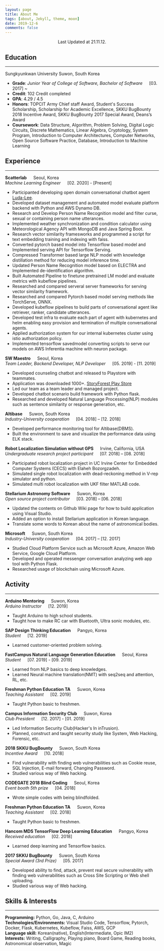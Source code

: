```yaml
---
layout: page
title: About Me
tags: [about, Jekyll, theme, moon]
date: 2019-12-6
comments: false
---
```


<center>Last Updated at 21.11.12.</center>

## Education

---

Sungkyunkwan University Suwon, South Korea

- __Grade__: *Junior Year of College of Software, Bachelor of Software* &emsp; [03. 2017] ~
- __Credit__: 102 Credit completed
- __GPA__: 4.29 / 4.5
- __Honors__: TOPCIT Army Chief staff Award, Student's Success Scholarship, Scholarship for Academic Excellence, SKKU BugBounty 2018 Incentive Award, SKKU BugBounty 2017 Special Award, Deans’s Award
- __Coursework__: Data Structure, Algorithm, Problem Solving, Digital Logic Circuits, Discrete Mathematics, Linear Algebra, Cryptology, System Program, Introduction to Computer Architectures, Computer Networks, Open Source Software Practice, Database, Introduction to Machine Learning

## Experience

---

__Scatterlab__ &emsp; Seoul, Korea  
*Machine Learning Engineer* &emsp; [02. 2020] - [Present]

- Participanted developing open domain conversational chatbot agent [Luda-Lee](https://luda.ai/).
- Developed dataset management and automated model evaluate platform backend with Python and AWS Dynamo DB.  
- Research and Develop Person Name Recognition model and filter curse, sexual or containing person name utterances.
- Implemented weather synchronization and condition calculator using  Meteorological Agency API with MongoDB and Java Spring Boot.
- Research vector similarity framesworks and programmed a script for text embedding training and indexing with faiss.
- Converted pytorch based model into Tensorflow based model and Implemented serving API for Tensorflow Serving.
- Compressed Transformer based large NLP model with knowledge distillation method for reducing model inference time.
- Updated Person Name Recognition model based on ELECTRA and Implemented de-identification algorithm.
- Built Automated Pipeline to finetune pretrained LM model and evaluate metrics with kubeflow pipelines.
- Researched and compared serveral server frameworks for serving vector similarity framework.
- Researched and compared Pytorch based model serving methods like TorchServe, ONNX.
- Developed kubeflow pipelines to build parts of conversational agent like retriever, ranker, candidate utterances.
- Developed test infra to evaluate each part of agent with kubernetes and helm enabling easy provision and termination of multiple conversational agents.
- Applied authorization system for our internal kubernetes cluster using istio authorization policy.
- Implemented tensorflow savedmodel converting scripts to serve our models on AWS Inferentia machine with neuron package.

__SW Maestro__ &emsp; Seoul, Korea  
*Team Leader, Backend Developer, NLP Developer* &emsp; [05. 2019] - [11. 2019]

- Developed counseling chatbot and released to Playstore with teammates.
- Application was downloaded 1000+. [StoryForest Play Store](https://play.google.com/store/apps/details?id=tk.swmlegato.storyforest)
- Led our team as a team leader and managed project.
- Developed chatbot scenario build framework with Python flask.
- Researched and developed Natural Language Processing(NLP) modules such as sentence similarity or response generation, etc.

__Altibase__ &emsp; Suwon, South Korea  
*Industry-University cooperation* &emsp; [04. 2018] – [12. 2018]

- Developed performance monitoring tool for Altibase(DBMS).
- Built the environment to save and visualize the performance data using ELK stack.

__Robot Localization Simulation without GPS__ &emsp; Irvine, California, USA  
*Undergraduate research project participant* &emsp; [07. 2018] – [08. 2018]

- Participated robot localization project in UC Irvine Center for Embedded Computer Systems (CECS) with Elaheh Bozorgzadeh.
- Simulated single robot localization with dead-reckoning method in V-rep simulator and python.
- Simulated multi robot localization with UKF filter MATLAB code.

__Stellarium Astronomy Software__ &emsp; Suwon, Korea  
*Open source project contributor* &emsp; [03. 2018] – [06. 2018]

- Updated the contents on Github Wiki page for how to build application using Visual Studio.
- Added an option to install Stellarium application in Korean language.
- Translate some words to Korean about the name of astronomical bodies.

__Microsoft__ &emsp; Suwon, South Korea  
*Industry-University cooperation* &emsp; [04. 2017] – [12. 2017]

- Studied Cloud Platform Service such as Microsoft Azure, Amazon Web Service, Google Cloud Platform.
- Developed and operated messenger conversation analyzing web app tool with Python Flask.
- Researched usage of blockchain using Microsoft Azure.

## Activity

---

__Arduino Mentoring__ &emsp; Suwon, Korea  
*Arduino Instructor* &emsp; [12. 2019]

- Taught Arduino to high school students.
- Taught how to make RC car with Bluetooth, Ultra sonic modules, etc.

__SAP Design Thinking Education__ &emsp; Pangyo, Korea  
*Student* &emsp; [12. 2019]

- Learned customer-oriented problem solving.

__FastCampus Natural Language Generation Education__ &emsp; Seoul, Korea  
*Student* &emsp; [07. 2019] - [09. 2019]

- Learned from NLP basics to deep knowledges.
- Learned Neural machine translation(NMT) with seq2seq and attention, RL, etc.

__Freshman Python Education TA__ &emsp; Suwon, Korea  
*Teaching Assistant* &emsp; [02. 2019]

- Taught Python basic to freshmen.

__Campus Information Security Club__ &emsp; Suwon, Korea  
*Club President* &emsp; [12. 2017] - [01. 2019]

- Led Information Security Club(Hacker's In inTrusion).
- Planned, construct and taught security study like System, Web Hacking, Forensic, etc.

__2018 SKKU BugBounty__ &emsp; Suwon, South Korea  
*Incentive Award* &emsp; [10. 2018]

- Find vulnerability with finding web vulnerabilities such as Cookie reuse, SQL Injection, E-mail forward, Changing Password.
- Studied various way of Web hacking.

__CODEGATE 2018 Blind Coding__ &emsp; Seoul, Korea  
*Event booth 5th prize* &emsp; [04. 2018]

- Wrote simple codes with being blindfolded.

__Freshman Python Education TA__ &emsp; Suwon, Korea  
*Teaching Assistant* &emsp; [02. 2018]

- Taught Python basic to freshmen.

__Hancom MDS TensorFlow Deep Learning Education__ &emsp; Pangyo, Korea  
*Received education* &emsp; [02. 2018]

- Learned deep learning and Tensorflow basics.

__2017 SKKU BugBounty__ &emsp; Suwon, South Korea  
*Special Award (3rd Prize)* &emsp; [05. 2017]

- Developed ability to find, attack, prevent real secure vulnerability with finding web vulnerabilities such as
Cross Site Scripting or Web shell uploading.
- Studied various way of Web hacking.

## Skills & Interests

---

__Programming:__ Python, Go, Java, C, Arduino  
__Technologies/Environments:__ Visual Studio Code, Tensorflow, Pytorch, Docker, Flask, Kubernetes, Kubeflow, Faiss, AWS, GCP  
__Language skill:__ Korean(native), English(Intermediate, Opic IM2)  
__Interests:__ Writing, Calligraphy, Playing piano, Board Game, Reading books, Astronomical observation, Magic  
